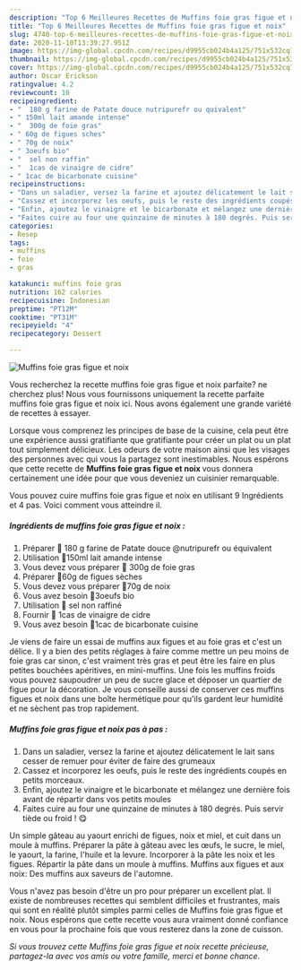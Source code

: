 ```yaml
---
description: "Top 6 Meilleures Recettes de Muffins foie gras figue et noix"
title: "Top 6 Meilleures Recettes de Muffins foie gras figue et noix"
slug: 4740-top-6-meilleures-recettes-de-muffins-foie-gras-figue-et-noix
date: 2020-11-10T13:39:27.951Z
image: https://img-global.cpcdn.com/recipes/d9955cb024b4a125/751x532cq70/muffins-foie-gras-figue-et-noix-photo-principale-de-la-recette.jpg
thumbnail: https://img-global.cpcdn.com/recipes/d9955cb024b4a125/751x532cq70/muffins-foie-gras-figue-et-noix-photo-principale-de-la-recette.jpg
cover: https://img-global.cpcdn.com/recipes/d9955cb024b4a125/751x532cq70/muffins-foie-gras-figue-et-noix-photo-principale-de-la-recette.jpg
author: Oscar Erickson
ratingvalue: 4.2
reviewcount: 10
recipeingredient:
- "  180 g farine de Patate douce nutripurefr ou quivalent"
- " 150ml lait amande intense"
- "  300g de foie gras"
- " 60g de figues sches"
- " 70g de noix"
- " 3oeufs bio"
- "  sel non raffin"
- "  1cas de vinaigre de cidre"
- " 1cac de bicarbonate cuisine"
recipeinstructions:
- "Dans un saladier, versez la farine et ajoutez délicatement le lait sans cesser de remuer pour éviter de faire des grumeaux"
- "Cassez et incorporez les oeufs, puis le reste des ingrédients coupés en petits morceaux."
- "Enfin, ajoutez le vinaigre et le bicarbonate et mélangez une dernière fois avant de répartir dans vos petits moules"
- "Faites cuire au four une quinzaine de minutes à 180 degrés. Puis servir tiède ou froid ! 😋"
categories:
- Resep
tags:
- muffins
- foie
- gras

katakunci: muffins foie gras 
nutrition: 162 calories
recipecuisine: Indonesian
preptime: "PT12M"
cooktime: "PT31M"
recipeyield: "4"
recipecategory: Dessert

---
```



![Muffins foie gras figue et noix](https://img-global.cpcdn.com/recipes/d9955cb024b4a125/751x532cq70/muffins-foie-gras-figue-et-noix-photo-principale-de-la-recette.jpg)

Vous recherchez la recette muffins foie gras figue et noix parfaite? ne cherchez plus! Nous vous fournissons uniquement la recette parfaite muffins foie gras figue et noix ici. Nous avons également une grande variété de recettes à essayer.

Lorsque vous comprenez les principes de base de la cuisine, cela peut être une expérience aussi gratifiante que gratifiante pour créer un plat ou un plat tout simplement délicieux. Les odeurs de votre maison ainsi que les visages des personnes avec qui vous la partagez sont inestimables. Nous espérons que cette recette de <strong> Muffins foie gras figue et noix </strong> vous donnera certainement une idée pour que vous deveniez un cuisinier remarquable.

<!--inarticleads1-->

Vous pouvez cuire muffins foie gras figue et noix en utilisant 9 Ingrédients et 4 pas. Voici comment vous atteindre il.

##### Ingrédients de muffins foie gras figue et noix :

1. Préparer  🍁 180 g farine de Patate douce @nutripurefr ou équivalent
1. Utilisation  🍁150ml lait amande intense
1. Vous devez vous préparer  🍁 300g de foie gras
1. Préparer  🍁60g de figues sèches
1. Vous devez vous préparer  🍁70g de noix
1. Vous avez besoin  🍁3oeufs bio
1. Utilisation  🍁 sel non raffiné
1. Fournir  🍁 1cas de vinaigre de cidre
1. Vous avez besoin  🍁1cac de bicarbonate cuisine


Je viens de faire un essai de muffins aux figues et au foie gras et c&#39;est un délice. Il y a bien des petits réglages à faire comme mettre un peu moins de foie gras car sinon, c&#39;est vraiment très gras et peut être les faire en plus petites bouchées apéritives, en mini-muffins. Une fois les muffins froids vous pouvez saupoudrer un peu de sucre glace et déposer un quartier de figue pour la décoration. Je vous conseille aussi de conserver ces muffins figues et noix dans une boîte hermétique pour qu&#39;ils gardent leur humidité et ne sèchent pas trop rapidement. 

<!--inarticleads2-->

##### Muffins foie gras figue et noix pas à pas :

1. Dans un saladier, versez la farine et ajoutez délicatement le lait sans cesser de remuer pour éviter de faire des grumeaux
1. Cassez et incorporez les oeufs, puis le reste des ingrédients coupés en petits morceaux.
1. Enfin, ajoutez le vinaigre et le bicarbonate et mélangez une dernière fois avant de répartir dans vos petits moules
1. Faites cuire au four une quinzaine de minutes à 180 degrés. Puis servir tiède ou froid ! 😋


Un simple gâteau au yaourt enrichi de figues, noix et miel, et cuit dans un moule à muffins. Préparer la pâte à gâteau avec les œufs, le sucre, le miel, le yaourt, la farine, l&#39;huile et la levure. Incorporer à la pâte les noix et les figues. Répartir la pâte dans un moule à muffins. Muffins aux figues et aux noix: Des muffins aux saveurs de l&#39;automne. 

<!--inarticleads1-->

<p>
Vous n'avez pas besoin d'être un pro pour préparer un excellent plat. Il existe de nombreuses recettes qui semblent difficiles et frustrantes, mais qui sont en réalité plutôt simples parmi celles de Muffins foie gras figue et noix. Nous espérons que cette recette vous aura vraiment donné confiance en vous pour la prochaine fois que vous resterez dans la zone de cuisson.
</p>

<p>
<i>Si vous trouvez cette Muffins foie gras figue et noix recette précieuse, partagez-la avec vos amis ou votre famille, merci et bonne chance.</i>
</p>
